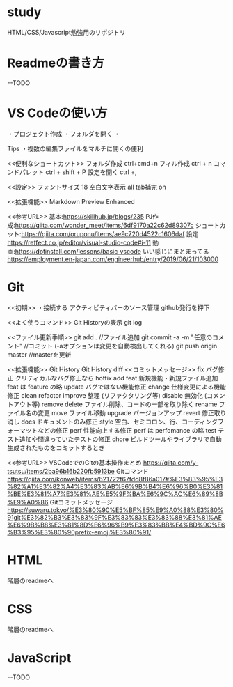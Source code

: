 # study
HTML/CSS/Javascript勉強用のリポジトリ

# Readmeの書き方
--TODO 

# VS Codeの使い方
・プロジェクト作成
・フォルダを開く
・

Tips
・複数の編集ファイルをマルチに開くの便利

<<便利なショートカット>>
フォルダ作成 ctrl+cmd+n
フィル作成 ctrl + n
コマンドパレット ctrl + shift + P 
設定を開く ctrl +,

<<設定>>
フォントサイズ 18
空白文字表示 all
tab補完 on

<<拡張機能>>
Markdown Preview Enhanced


<<参考URL>>
基本:https://skillhub.jp/blogs/235
PJ作成:https://qiita.com/wonder_meet/items/6df9170a22c62d89307c
ショートカット:https://qiita.com/oruponu/items/ae9c720d4522c1606daf
設定 https://reffect.co.jp/editor/visual-studio-code#i-11
動画:https://dotinstall.com/lessons/basic_vscode
いい感じにまとまってる https://employment.en-japan.com/engineerhub/entry/2019/06/21/103000

# Git
<<初期>>
・接続する
アクティビティバーのソース管理
github発行を押下

<<よく使うコマンド>>
Git Historyの表示 git log

<<ファイル更新手順>>
git add . //ファイル追加
git commit -a -m "任意のコメント"  //コミット (-aオプションは変更を自動検出してくれる)
git push origin master  //masterを更新


<<拡張機能>>
Git History
Git History diff
<<コミットメッセージ>>
fix	バグ修正
クリティカルなバグ修正なら hotfix
add
feat	新規機能・新規ファイル追加
feat は feature の略
update	バグではない機能修正
change	仕様変更による機能修正
clean
refactor
improve	整理 (リファクタリング等)
disable	無効化 (コメントアウト等)
remove
delete	ファイル削除、コードの一部を取り除く
rename	ファイル名の変更
move	ファイル移動
upgrade	バージョンアップ
revert	修正取り消し
docs	ドキュメントのみ修正
style	空白、セミコロン、行、コーディングフォーマットなどの修正
perf	性能向上する修正
perf は perfomance の略
test	テスト追加や間違っていたテストの修正
chore	ビルドツールやライブラリで自動生成されたものをコミットするとき

<<参考URL>>
VSCodeでのGitの基本操作まとめ https://qiita.com/y-tsutsu/items/2ba96b16b220fb5913be
Gitコマンド https://qiita.com/konweb/items/621722f67fdd8f86a017#%E3%83%95%E3%82%A1%E3%82%A4%E3%83%AB%E6%9B%B4%E6%96%B0%E3%81%BE%E3%81%A7%E3%81%AE%E5%9F%BA%E6%9C%AC%E6%89%8B%E9%A0%86
Gitコミットメッセージ https://suwaru.tokyo/%E3%80%90%E5%BF%85%E9%A0%88%E3%80%91git%E3%82%B3%E3%83%9F%E3%83%83%E3%83%88%E3%81%AE%E6%9B%B8%E3%81%8D%E6%96%B9%E3%83%BB%E4%BD%9C%E6%B3%95%E3%80%90prefix-emoji%E3%80%91/

# HTML
階層のreadmeへ

# CSS
階層のreadmeへ

# JavaScript
--TODO 

